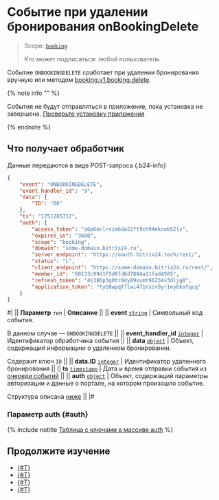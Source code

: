 # Событие при удалении бронирования onBookingDelete

> Scope: [`booking`](../../../scopes/permissions.md)
>
> Кто может подписаться: любой пользователь

Событие `ONBOOKINGDELETE` сработает при удалении бронирования вручную или методом [booking.v1.booking.delete](../booking-v1-booking-delete.md).


{% note info "" %}

События не будут отправляться в приложение, пока установка не завершена. [Проверьте установку приложения](../../../../settings/app-installation/installation-finish.md)

{% endnote %}

## Что получает обработчик

Данные передаются в виде POST-запроса {.b24-info}

```json
{
    "event": "ONBOOKINGDELETE",
    "event_handler_id": "9",
    "data": {
        "ID": "66"
    },
    "ts": "1751285712",
    "auth": {
        "access_token": "s6p6eclrvim6da22ft9ch94ekreb52lv",
        "expires_in": "3600",
        "scope": "booking",
        "domain": "some-domain.bitrix24.ru",
        "server_endpoint": "https://oauth.bitrix24.tech/rest/",
        "status": "L",
        "client_endpoint": "https://some-domain.bitrix24.ru/rest/",
        "member_id": "60133c09d1f5d0fd6d7884a11fad4585",
        "refresh_token": "4s386p3q0tr8dy89xvmt96234v3dljg8",
        "application_token": "tyb8wpqf7lwi471nsiv9yr1eybkafqcq"
    }
}
```

#|
|| **Параметр**
`тип` | **Описание** ||
|| **event**
[`string`](../../../data-types.md) | Символьный код события.

В данном случае — `ONBOOKINGDELETE` ||
|| **event_handler_id**
[`integer`](../../../data-types.md) | Идентификатор обработчика события ||
|| **data**
[`object`](../../../data-types.md) | Объект, содержащий информацию о удаленном бронировании.

Содержит ключ `ID` ||
|| **data.ID**
[`integer`](../../../data-types.md) | Идентификатор удаленного бронирования ||
|| **ts**
[`timestamp`](../../../data-types.md) | Дата и время отправки события из [очереди событий](../../../events/index.md) ||
|| **auth**
[`object`](../../../data-types.md) | Объект, содержащий параметры авторизации и данные о портале, на котором произошло событие.

Структура описана [ниже](#auth) ||
|#

### Параметр auth {#auth}

{% include notitle [Таблица с ключами в массиве auth](../../../../_includes/auth-params-in-events.md) %}

## Продолжите изучение

- [{#T}](../../../events/index.md)
- [{#T}](../../../events/event-bind.md)
- [{#T}](./on-booking-add.md)
- [{#T}](./on-booking-update.md)